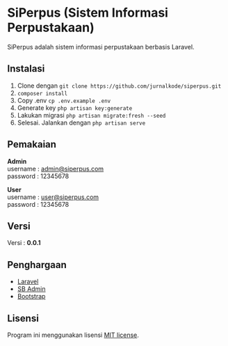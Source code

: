 # SiPerpus (Sistem Informasi Perpustakaan)

SiPerpus adalah sistem informasi perpustakaan berbasis Laravel. 

## Instalasi

1. Clone dengan ```git clone https://github.com/jurnalkode/siperpus.git```
2. ```composer install```
3. Copy .env ```cp .env.example .env```
4. Generate key ```php artisan key:generate```
5. Lakukan migrasi ```php artisan migrate:fresh --seed```
6. Selesai. Jalankan dengan ```php artisan serve```

## Pemakaian

**Admin**<br/>
username : admin@siperpus.com<br/>
password : 12345678

**User**<br/>
username : user@siperpus.com<br/>
password : 12345678


## Versi

Versi : **0.0.1**

## Penghargaan

- [Laravel](https://laravel.com) 
- [SB Admin](https://startbootstrap.com/template/sb-admin)
- [Bootstrap](https://getbootstrap.com)

## Lisensi

Program ini menggunakan lisensi [MIT license](https://opensource.org/licenses/MIT).
